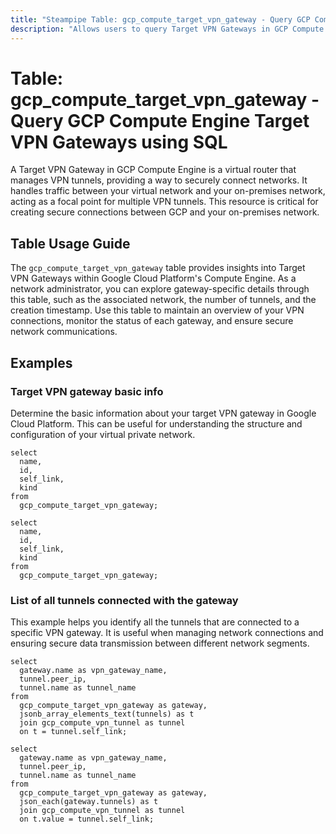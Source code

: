 ```yaml
---
title: "Steampipe Table: gcp_compute_target_vpn_gateway - Query GCP Compute Engine Target VPN Gateways using SQL"
description: "Allows users to query Target VPN Gateways in GCP Compute Engine, enabling insights into the VPN gateways that funnel traffic between your virtual network and your on-premises network."
---
```


# Table: gcp_compute_target_vpn_gateway - Query GCP Compute Engine Target VPN Gateways using SQL

A Target VPN Gateway in GCP Compute Engine is a virtual router that manages VPN tunnels, providing a way to securely connect networks. It handles traffic between your virtual network and your on-premises network, acting as a focal point for multiple VPN tunnels. This resource is critical for creating secure connections between GCP and your on-premises network.

## Table Usage Guide

The `gcp_compute_target_vpn_gateway` table provides insights into Target VPN Gateways within Google Cloud Platform's Compute Engine. As a network administrator, you can explore gateway-specific details through this table, such as the associated network, the number of tunnels, and the creation timestamp. Use this table to maintain an overview of your VPN connections, monitor the status of each gateway, and ensure secure network communications.

## Examples

### Target VPN gateway basic info
Determine the basic information about your target VPN gateway in Google Cloud Platform. This can be useful for understanding the structure and configuration of your virtual private network.

```sql+postgres
select
  name,
  id,
  self_link,
  kind
from
  gcp_compute_target_vpn_gateway;
```

```sql+sqlite
select
  name,
  id,
  self_link,
  kind
from
  gcp_compute_target_vpn_gateway;
```

### List of all tunnels connected with the gateway
This example helps you identify all the tunnels that are connected to a specific VPN gateway. It is useful when managing network connections and ensuring secure data transmission between different network segments.

```sql+postgres
select
  gateway.name as vpn_gateway_name,
  tunnel.peer_ip,
  tunnel.name as tunnel_name
from
  gcp_compute_target_vpn_gateway as gateway,
  jsonb_array_elements_text(tunnels) as t
  join gcp_compute_vpn_tunnel as tunnel
  on t = tunnel.self_link;
```

```sql+sqlite
select
  gateway.name as vpn_gateway_name,
  tunnel.peer_ip,
  tunnel.name as tunnel_name
from
  gcp_compute_target_vpn_gateway as gateway,
  json_each(gateway.tunnels) as t
  join gcp_compute_vpn_tunnel as tunnel
  on t.value = tunnel.self_link;
```